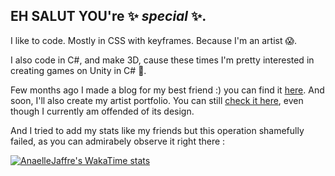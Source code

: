 EH SALUT YOU're ✨ _special_ ✨.
-

I like to code. Mostly in CSS with keyframes. Because I'm an artist 😱.

I also code in C#, and make 3D, cause these times I'm pretty interested in creating games on Unity in C# 👾.

Few months ago I made a blog for my best friend :) you can find it [here](https://alexianarbonne.github.io/blog-de-traduction/ "The blog of Alexia"). And soon, I'll also create my artist portfolio. You can still  [check it here](https://amonshage.artstation.com/ "My current ugly portfolio..."), even though I currently am offended of its design.

And I tried to add my stats like my friends but this operation shamefully failed, as you can admirabely observe it right there :

[![AnaelleJaffre's WakaTime stats](https://img.shields.io/wakatime/weekly/AnaelleJaffre?style=flat-square)](https://wakatime.com/@AnaelleJaffre)
